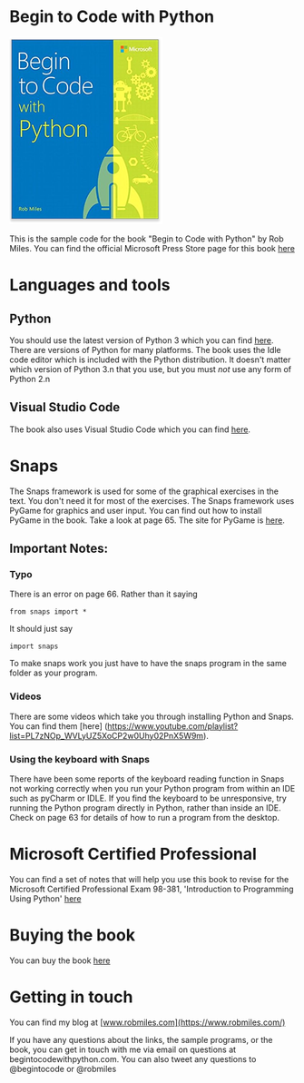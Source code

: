 # Begin to Code with Python 
![Begin to Code with Python book cover](images/cover.png)


This is the sample code for the book "Begin to Code with Python" by Rob Miles. You can find the official Microsoft Press Store page for this book [here](https://www.microsoftpressstore.com/store/begin-to-code-with-python-9781509304523)
# Languages and tools
## Python
You should use the latest version of Python 3 which you can find [here](https://www.python.org/downloads/). There are versions of Python for many platforms. The book uses the Idle code editor which is included with the Python distribution. It doesn't matter which version of Python 3.n that you use, but you must *not* use any form of Python 2.n 
## Visual Studio Code
The book also uses Visual Studio Code which you can find [here](https://code.visualstudio.com/).
# Snaps
The Snaps framework is used for some of the graphical exercises in the text. You don't need it for most of the exercises. The Snaps framework uses PyGame for graphics and user input. You can find out how to install PyGame in the book. Take a look at page 65. The site for PyGame is [here](https://www.pygame.org).

## Important Notes:
### Typo
There is an error on page 66. Rather than it saying 

```
from snaps import * 
```

It should just say 

```
import snaps
```

To make snaps work you just have to have the snaps program in the same folder as your program. 
### Videos
There are some videos which take you through installing Python and Snaps. You can find them [here] (https://www.youtube.com/playlist?list=PL7zNOp_WVLyUZ5XoCP2w0Uhy02PnX5W9m).
### Using the keyboard with Snaps
There have been some reports of the keyboard reading function in Snaps not working correctly when you run your Python program from within an IDE such as pyCharm or IDLE. If you find the keyboard to be unresponsive, try running the Python program directly in Python, rather than inside an IDE. Check on page 63 for details of how to run a program from the desktop.
# Microsoft Certified Professional

You can find a set of notes that will help you use this book to revise for the Microsoft Certified Professional Exam  98-381, 'Introduction to Programming Using Python' [here](notes/prep.pdf)
# Buying the book
You can buy the book [here](http://a.co/abCAG81) 
# Getting in touch
You can find my blog at [www.robmiles.com](https://www.robmiles.com/) 
<p>If you have any questions about the links, the sample programs, or the book, you can get in touch with me via email on questions at begintocodewithpython.com. You can also tweet any questions to @begintocode or @robmiles
